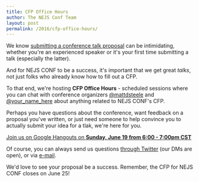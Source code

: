 ```yaml
---
title: CFP Office Hours
author: The NEJS Conf Team
layout: post
permalink: /2016/cfp-office-hours/
---
```


We know [submitting a conference talk proposal][cfp] can be intimidating, whether you're an experienced speaker or it's your first time submitting a talk (especially the latter).

And for NEJS CONF to be a success, it's important that we get great *talks*, not just folks who already know how to fill out a CFP.

To that end, we're hosting **CFP Office Hours** - scheduled sessions where you can chat with conference organizers [@mattdsteele][@mattdsteele] and [@your\_name\_here][@talk2] about anything related to NEJS CONF's CFP.

Perhaps you have questions about the conference, want feedback on a proposal you've written, or just need someone to help convince you to actually submit your idea for a tlak, we're here for you.

[Join us on Google Hangouts on **Sunday, June 19 from 6:00 - 7:00pm CST**][hangout]

Of course, you can always send us questions [through Twitter][twitter] (our DMs are open), or via [e-mail][email].

We'd love to see your proposal be a success. Remember, the CFP for NEJS CONF closes on June 25!

[cfp]: /2016/call-for-proposals/
[hangout]: /TODO_TALK
[@mattdsteele]: https://twitter.com/mattdsteele
[@talk2]: https://twitter.com/mattdsteele
[twitter]: https://twitter.com/nejsconf
[email]: mailto:organizers@nejsconf.com
